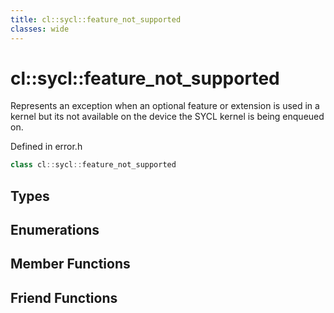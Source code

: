 ```yaml
---
title: cl::sycl::feature_not_supported
classes: wide
---
```

# cl::sycl::feature_not_supported

Represents an exception when an optional feature or extension is used in a kernel but its not available on the device the SYCL kernel is being enqueued on. 

Defined in error.h

```cpp
class cl::sycl::feature_not_supported
```

## Types

## Enumerations

## Member Functions


## Friend Functions

